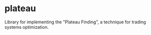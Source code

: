 # plateau
Library for implementing the "Plateau Finding", a technique for trading systems optimization.
